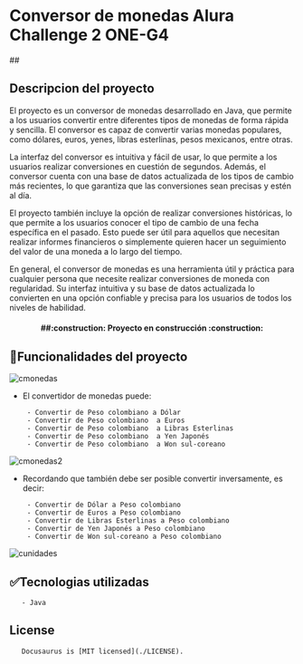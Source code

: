 

<h1>Conversor de monedas Alura Challenge 2 ONE-G4</h1>

##<h2>Descripcion del proyecto</h2>

El proyecto es un conversor de monedas desarrollado en Java, que permite a los usuarios convertir entre diferentes tipos de monedas de forma rápida y sencilla. El conversor es capaz de convertir varias monedas populares, como dólares, euros, yenes, libras esterlinas, pesos mexicanos, entre otras.

La interfaz del conversor es intuitiva y fácil de usar, lo que permite a los usuarios realizar conversiones en cuestión de segundos. Además, el conversor cuenta con una base de datos actualizada de los tipos de cambio más recientes, lo que garantiza que las conversiones sean precisas y estén al día.

El proyecto también incluye la opción de realizar conversiones históricas, lo que permite a los usuarios conocer el tipo de cambio de una fecha específica en el pasado. Esto puede ser útil para aquellos que necesitan realizar informes financieros o simplemente quieren hacer un seguimiento del valor de una moneda a lo largo del tiempo.

En general, el conversor de monedas es una herramienta útil y práctica para cualquier persona que necesite realizar conversiones de moneda con regularidad. Su interfaz intuitiva y su base de datos actualizada lo convierten en una opción confiable y precisa para los usuarios de todos los niveles de habilidad.

<h4 align="center">
##:construction: Proyecto en construcción :construction:
</h4>

## :hammer:Funcionalidades del proyecto

![cmonedas](https://user-images.githubusercontent.com/123501294/236914484-9647ca5f-f33a-448a-908d-d17fa8b940fe.png)

- El convertidor de monedas puede:

       - Convertir de Peso colombiano a Dólar
       - Convertir de Peso colombiano  a Euros
       - Convertir de Peso colombiano  a Libras Esterlinas
       - Convertir de Peso colombiano  a Yen Japonés
       - Convertir de Peso colombiano  a Won sul-coreano
       
![cmonedas2](https://user-images.githubusercontent.com/123501294/236914516-00a82280-dace-4109-be66-813f52001cc1.png)

- Recordando que también debe ser posible convertir inversamente, es decir:

       - Convertir de Dólar a Peso colombiano
       - Convertir de Euros a Peso colombiano
       - Convertir de Libras Esterlinas a Peso colombiano
       - Convertir de Yen Japonés a Peso colombiano
       - Convertir de Won sul-coreano a Peso colombiano
       
![cunidades](https://user-images.githubusercontent.com/123501294/236914545-3f4692a0-d773-4c26-b2c3-5ae930c17f55.png)

## :white_check_mark:Tecnologias utilizadas
       - Java
       
## License
       Docusaurus is [MIT licensed](./LICENSE).
